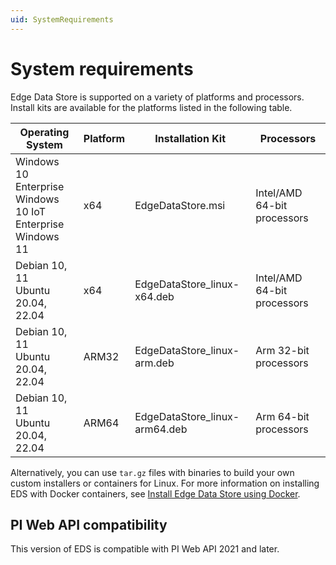 ```yaml
---
uid: SystemRequirements
---
```


# System requirements

Edge Data Store is supported on a variety of platforms and processors. Install kits are available for the platforms listed in the following table.

| Operating System        | Platform               | Installation Kit               | Processors           |
|-------------------------|------------------------|--------------------------------|----------------------|
|  Windows 10 Enterprise <br> Windows 10 IoT Enterprise  <br> Windows 11   | x64   | EdgeDataStore.msi    | Intel/AMD 64-bit processors      |
| Debian 10, 11 <br> Ubuntu 20.04, 22.04  | x64       | EdgeDataStore_linux-x64.deb    | Intel/AMD 64-bit processors      |
| Debian 10, 11 <br> Ubuntu 20.04, 22.04  | ARM32     | EdgeDataStore_linux-arm.deb    | Arm 32-bit processors      |
| Debian 10, 11 <br> Ubuntu 20.04, 22.04  | ARM64     | EdgeDataStore_linux-arm64.deb  | Arm 64-bit processors      |

Alternatively, you can use `tar.gz` files with binaries to build your own custom installers or containers for Linux. For more information on installing EDS with Docker containers, see [Install Edge Data Store using Docker](xref:edgeDocker).

## PI Web API compatibility

This version of EDS is compatible with PI Web API 2021 and later.
